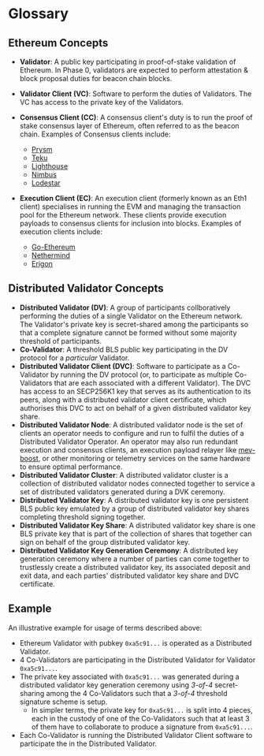 # Glossary

## Ethereum Concepts

- **Validator**: A public key participating in proof-of-stake validation of Ethereum. In Phase 0, validators are expected to perform attestation & block proposal duties for beacon chain blocks.
- **Validator Client (VC)**: Software to perform the duties of Validators. The VC has access to the private key of the Validators.
- **Consensus Client (CC)**: A consensus client's duty is to run the proof of stake consensus layer of Ethereum, often referred to as the beacon chain. Examples of Consensus clients include:

  - [Prysm](https://docs.prylabs.network/docs/how-prysm-works/beacon-node)
  - [Teku](https://docs.teku.consensys.net/en/stable/)
  - [Lighthouse](https://lighthouse-book.sigmaprime.io/api-bn.html)
  - [Nimbus](https://nimbus.guide/)
  - [Lodestar](https://github.com/ChainSafe/lodestar)

- **Execution Client (EC)**: An execution client (formerly known as an Eth1 client) specialises in running the EVM and managing the transaction pool for the Ethereum network. These clients provide execution payloads to consensus clients for inclusion into blocks. Examples of execution clients include:

  - [Go-Ethereum](https://geth.ethereum.org/)
  - [Nethermind](https://docs.nethermind.io/nethermind/)
  - [Erigon](https://github.com/ledgerwatch/erigon)

## Distributed Validator Concepts

- **Distributed Validator (DV)**: A group of participants collboratively performing the duties of a single Validator on the Ethereum network. The Validator's private key is secret-shared among the participants so that a complete signature cannot be formed without some majority threshold of participants.
- **Co-Validator**: A threshold BLS public key participating in the DV protocol for a _particular_ Validator.
- **Distributed Validator Client (DVC)**: Software to participate as a Co-Validator by running the DV protocol (or, to participate as multiple Co-Validators that are each associated with a different Validator). The DVC has access to an SECP256K1 key that serves as its authentication to its peers, along with a distributed validator client certificate, which authorises this DVC to act on behalf of a given distributed validator key share.
- **Distributed Validator Node**: A distributed validator node is the set of clients an operator needs to configure and run to fulfil the duties of a Distributed Validator Operator. An operator may also run redundant execution and consensus clients, an execution payload relayer like [mev-boost](https://github.com/flashbots/mev-boost), or other monitoring or telemetry services on the same hardware to ensure optimal performance.
- **Distributed Validator Cluster**: A distributed validator cluster is a collection of distributed validator nodes connected together to service a set of distributed validators generated during a DVK ceremony.
- **Distributed Validator Key**: A distributed validator key is one persistent BLS public key emulated by a group of distributed validator key shares completing threshold signing together.
- **Distributed Validator Key Share**: A distributed validator key share is one BLS private key that is part of the collection of shares that together can sign on behalf of the group distributed validator key.
- **Distributed Validator Key Generation Ceremony**: A distributed key generation ceremony where a number of parties can come together to trustlessly create a distributed validator key, its associated deposit and exit data, and each parties' distributed validator key share and DVC certificate.

## Example

An illustrative example for usage of terms described above:

- Ethereum Validator with pubkey `0xa5c91...` is operated as a Distributed Validator.
- 4 Co-Validators are participating in the Distributed Validator for Validator `0xa5c91...`.
- The private key associated with `0xa5c91...` was generated during a distributed validator key generation ceremony using _3-of-4_ secret-sharing among the 4 Co-Validators such that a _3-of-4_ threshold signature scheme is setup.
  - In simpler terms, the private key for `0xa5c91...` is split into 4 pieces, each in the custody of one of the Co-Validators such that at least 3 of them have to collaborate to produce a signature from `0xa5c91...`.
- Each Co-Validator is running the Distributed Validator Client software to participate the in the Distributed Validator.
